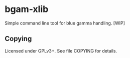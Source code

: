 # bgam-xlib
Simple command line tool for blue gamma handling. [WIP]

## Copying
Licensed under GPLv3+. See file COPYING for details.
